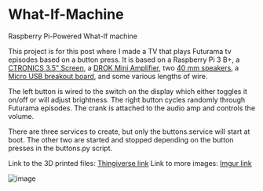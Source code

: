 # What-If-Machine
Raspberry Pi-Powered What-If machine

This project is for this post where I made a TV that plays Futurama tv episodes based on a button press. It is based on a Raspberry Pi 3 B+, a [CTRONICS 3.5" Screen](https://www.amazon.com/gp/product/B076M399XX/ref=ppx_yo_dt_b_asin_title_o02_s00?ie=UTF8&psc=1), a [DROK Mini Amplifier](https://www.amazon.com/gp/product/B077MKQJW2/ref=ppx_yo_dt_b_asin_title_o02_s00?ie=UTF8&psc=1), two [40 mm speakers](https://www.amazon.com/gp/product/B01LN8ONG4/ref=ppx_yo_dt_b_asin_title_o02_s00?ie=UTF8&psc=1), a [Micro USB breakout board](https://www.amazon.com/gp/product/B07VYZ2NDZ/ref=ppx_yo_dt_b_search_asin_title?ie=UTF8&psc=1), and some various lengths of wire.

The left button is wired to the switch on the display which either toggles it on/off or will adjust brightness. The right button cycles randomly through Futurama episodes. The crank is attached to the audio amp and controls the volume.

There are three services to create, but only the buttons.service will start at boot. The other two are started and stopped depending on the button presses in the buttons.py script.

Link to the 3D printed files: [Thingiverse link](https://www.thingiverse.com/thing:4946494)
Link to more images: [Imgur link](https://imgur.com/gallery/OVnPsT3)

![image](https://user-images.githubusercontent.com/47491287/131703200-dfcf3027-22c8-43ea-9635-09dc7be422cd.png)
